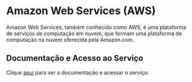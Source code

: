 # Amazon Web Services (AWS)

Amazon Web Services, também conhecido como AWS, é uma plataforma de serviços de computação em nuvem, que formam uma plataforma de computação na nuvem oferecida pela Amazon.com.

## Documentação e Acesso ao Serviço

Clique [aqui](https://aws.amazon.com/pt) para ver a documentação e acessar o serviço.